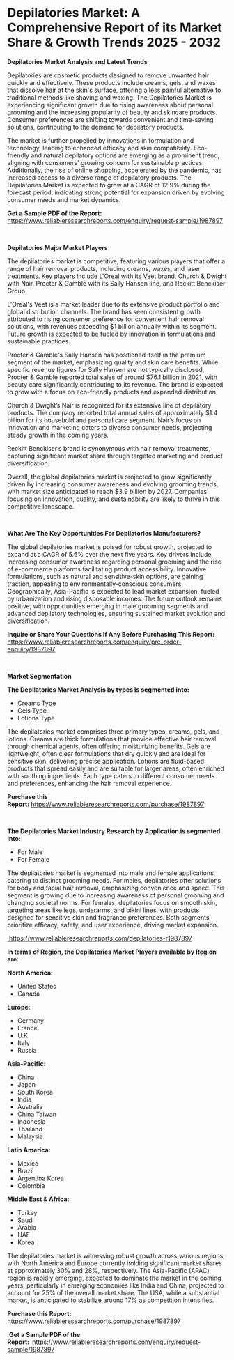 <p><h1>Depilatories Market: A Comprehensive Report of its Market Share & Growth Trends 2025 - 2032</h1></p><p><strong>Depilatories Market Analysis and Latest Trends</strong></p>
<p><p>Depilatories are cosmetic products designed to remove unwanted hair quickly and effectively. These products include creams, gels, and waxes that dissolve hair at the skin's surface, offering a less painful alternative to traditional methods like shaving and waxing. The Depilatories Market is experiencing significant growth due to rising awareness about personal grooming and the increasing popularity of beauty and skincare products. Consumer preferences are shifting towards convenient and time-saving solutions, contributing to the demand for depilatory products.</p><p>The market is further propelled by innovations in formulation and technology, leading to enhanced efficacy and skin compatibility. Eco-friendly and natural depilatory options are emerging as a prominent trend, aligning with consumers' growing concern for sustainable practices. Additionally, the rise of online shopping, accelerated by the pandemic, has increased access to a diverse range of depilatory products. The Depilatories Market is expected to grow at a CAGR of 12.9% during the forecast period, indicating strong potential for expansion driven by evolving consumer needs and market dynamics.</p></p>
<p><strong>Get a Sample PDF of the Report:&nbsp;</strong> <a href="https://www.reliableresearchreports.com/enquiry/request-sample/1987897?utm_campaign=3050&utm_medium=2&utm_source=Github&utm_content=ia&utm_term=19042025&utm_id=depilatories">https://www.reliableresearchreports.com/enquiry/request-sample/1987897</a></p>
<p>&nbsp;</p>
<p><strong>Depilatories Major Market Players</strong></p>
<p><p>The depilatories market is competitive, featuring various players that offer a range of hair removal products, including creams, waxes, and laser treatments. Key players include L'Oreal with its Veet brand, Church & Dwight with Nair, Procter & Gamble with its Sally Hansen line, and Reckitt Benckiser Group. </p><p>L'Oreal's Veet is a market leader due to its extensive product portfolio and global distribution channels. The brand has seen consistent growth attributed to rising consumer preference for convenient hair removal solutions, with revenues exceeding $1 billion annually within its segment. Future growth is expected to be fueled by innovation in formulations and sustainable practices.</p><p>Procter & Gamble's Sally Hansen has positioned itself in the premium segment of the market, emphasizing quality and skin care benefits. While specific revenue figures for Sally Hansen are not typically disclosed, Procter & Gamble reported total sales of around $76.1 billion in 2021, with beauty care significantly contributing to its revenue. The brand is expected to grow with a focus on eco-friendly products and expanded distribution.</p><p>Church & Dwight’s Nair is recognized for its extensive line of depilatory products. The company reported total annual sales of approximately $1.4 billion for its household and personal care segment. Nair’s focus on innovation and marketing caters to diverse consumer needs, projecting steady growth in the coming years.</p><p>Reckitt Benckiser’s brand is synonymous with hair removal treatments, capturing significant market share through targeted marketing and product diversification. </p><p>Overall, the global depilatories market is projected to grow significantly, driven by increasing consumer awareness and evolving grooming trends, with market size anticipated to reach $3.9 billion by 2027. Companies focusing on innovation, quality, and sustainability are likely to thrive in this competitive landscape.</p></p>
<p>&nbsp;</p>
<p><strong>What Are The Key Opportunities For Depilatories Manufacturers?</strong></p>
<p><p>The global depilatories market is poised for robust growth, projected to expand at a CAGR of 5.6% over the next five years. Key drivers include increasing consumer awareness regarding personal grooming and the rise of e-commerce platforms facilitating product accessibility. Innovative formulations, such as natural and sensitive-skin options, are gaining traction, appealing to environmentally-conscious consumers. Geographically, Asia-Pacific is expected to lead market expansion, fueled by urbanization and rising disposable incomes. The future outlook remains positive, with opportunities emerging in male grooming segments and advanced depilatory technologies, ensuring sustained market evolution and diversification.</p></p>
<p><strong>Inquire or Share Your Questions If Any Before Purchasing This Report:</strong> <a href="https://www.reliableresearchreports.com/enquiry/pre-order-enquiry/1987897?utm_campaign=3050&utm_medium=2&utm_source=Github&utm_content=ia&utm_term=19042025&utm_id=depilatories">https://www.reliableresearchreports.com/enquiry/pre-order-enquiry/1987897</a></p>
<p>&nbsp;</p>
<p><strong>Market Segmentation</strong></p>
<p><strong>The Depilatories Market Analysis by types is segmented into:</strong></p>
<p><ul><li>Creams Type</li><li>Gels Type</li><li>Lotions Type</li></ul></p>
<p><p>The depilatories market comprises three primary types: creams, gels, and lotions. Creams are thick formulations that provide effective hair removal through chemical agents, often offering moisturizing benefits. Gels are lightweight, often clear formulations that dry quickly and are ideal for sensitive skin, delivering precise application. Lotions are fluid-based products that spread easily and are suitable for larger areas, often enriched with soothing ingredients. Each type caters to different consumer needs and preferences, enhancing the hair removal experience.</p></p>
<p><strong>Purchase this Report:&nbsp;</strong><a href="https://www.reliableresearchreports.com/purchase/1987897?utm_campaign=3050&utm_medium=2&utm_source=Github&utm_content=ia&utm_term=19042025&utm_id=depilatories">https://www.reliableresearchreports.com/purchase/1987897</a></p>
<p>&nbsp;</p>
<p><strong>The Depilatories Market Industry Research by Application is segmented into:</strong></p>
<p><ul><li>For Male</li><li>For Female</li></ul></p>
<p><p>The depilatories market is segmented into male and female applications, catering to distinct grooming needs. For males, depilatories offer solutions for body and facial hair removal, emphasizing convenience and speed. This segment is growing due to increasing awareness of personal grooming and changing societal norms. For females, depilatories focus on smooth skin, targeting areas like legs, underarms, and bikini lines, with products designed for sensitive skin and fragrance preferences. Both segments prioritize efficacy, safety, and user experience, driving market expansion.</p></p>
<p><a href="https://www.reliableresearchreports.com/depilatories-r1987897?utm_campaign=3050&utm_medium=2&utm_source=Github&utm_content=ia&utm_term=19042025&utm_id=depilatories">&nbsp;https://www.reliableresearchreports.com/depilatories-r1987897</a></p>
<p><strong>In terms of Region, the Depilatories Market Players available by Region are:</strong></p>
<p>
    <p> <strong> North America: </strong>
        <ul>
            <li>United States</li>
            <li>Canada</li>
        </ul>
        </p> 
    <p> <strong> Europe: </strong>
        <ul>
            <li>Germany</li>
            <li>France</li>
            <li>U.K.</li>
            <li>Italy</li>
            <li>Russia</li>
        </ul>
        </p> 
    <p> <strong> Asia-Pacific: </strong>
        <ul>
            <li>China</li>
            <li>Japan</li>
            <li>South Korea</li>
            <li>India</li>
            <li>Australia</li>
            <li>China Taiwan</li>
            <li>Indonesia</li>
            <li>Thailand</li>
            <li>Malaysia</li>
        </ul>
        </p> 
    <p> <strong> Latin America: </strong>
        <ul>
            <li>Mexico</li>
            <li>Brazil</li>
            <li>Argentina Korea</li>
            <li>Colombia</li>
        </ul>
        </p> 
    <p> <strong> Middle East & Africa: </strong>
        <ul>
            <li>Turkey</li>
            <li>Saudi</li>
            <li>Arabia</li>
            <li>UAE</li>
            <li>Korea</li>
        </ul>
    </p>
    </p>
<p><p>The depilatories market is witnessing robust growth across various regions, with North America and Europe currently holding significant market shares at approximately 30% and 28%, respectively. The Asia-Pacific (APAC) region is rapidly emerging, expected to dominate the market in the coming years, particularly in emerging economies like India and China, projected to account for 25% of the overall market share. The USA, while a substantial market, is anticipated to stabilize around 17% as competition intensifies.</p></p>
<p><strong>Purchase this Report: </strong><a href="https://www.reliableresearchreports.com/purchase/1987897?utm_campaign=3050&utm_medium=2&utm_source=Github&utm_content=ia&utm_term=19042025&utm_id=depilatories">https://www.reliableresearchreports.com/purchase/1987897</a></p>
<p>&nbsp;<strong>Get a Sample PDF of the Report:&nbsp;&nbsp;</strong><a href="https://www.reliableresearchreports.com/enquiry/request-sample/1987897?utm_campaign=3050&utm_medium=2&utm_source=Github&utm_content=ia&utm_term=19042025&utm_id=depilatories">https://www.reliableresearchreports.com/enquiry/request-sample/1987897</a></p>
<p><strong></strong></p>
<p><p></p><p></p><p></p></p>